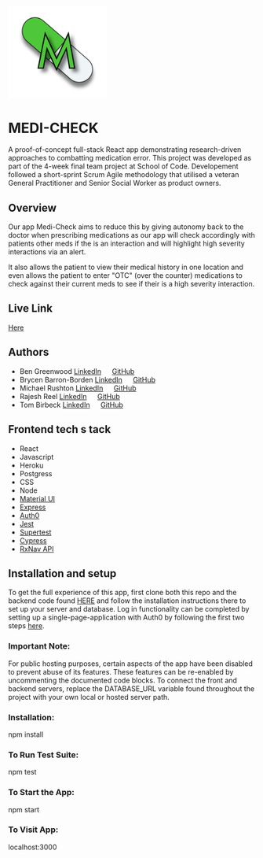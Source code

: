 <img src="./medi-check.png" width='200'/>

# MEDI-CHECK 
A proof-of-concept full-stack React app demonstrating research-driven approaches to combatting medication error. This project was developed as part of the 4-week final team project at School of Code. Developement followed a short-sprint Scrum Agile methodology that utilised a veteran General Practitioner and Senior Social Worker as product owners. 

## Overview
Our app Medi-Check aims to reduce this by giving autonomy back to the doctor when prescribing medications as our app will check accordingly with patients other meds if the is an interaction and will highlight high severity interactions via an alert.

It also allows the patient to view their medical history in one location and even allows the patient to enter "OTC" (over the counter) medications to check against their current meds to see if their is a high severity interaction.

## Live Link
[Here](https://medi-check.netlify.app/
)

## Authors

- Ben Greenwood [LinkedIn](www.linkedin.com/in/b-p-greenwood/)  &ensp;&ensp;    [GitHub](https://github.com/B-P-Greenwood)
- Brycen Barron-Borden [LinkedIn](https://www.linkedin.com/in/brycenbb/)  &ensp;&ensp; [GitHub](https://github.com/brycenbb)
- Michael Rushton [LinkedIn](www.linkedin.com/in/michael-rushton)  &ensp;&ensp; [GitHub](https://github.com/michaelrushton-dev)
- Rajesh Reel [LinkedIn](https://www.linkedin.com/in/rajesh-reel)  &ensp;&ensp; [GitHub](https://www.github.com/rajesh-reel)
- Tom Birbeck [LinkedIn](https://www.linkedin.com/in/tom-birbeck-036356248/)  &ensp;&ensp; [GitHub](https://github.com/TomBirbeck)

## Frontend tech s tack
- React
- Javascript
- Heroku
- Postgress
- CSS
- Node
- [Material UI](https://mui.com/)
- [Express](https://expressjs.com/)
- [Auth0](https://auth0.com/)
- [Jest](https://jestjs.io/)
- [Supertest](https://www.npmjs.com/package/supertest)
- [Cypress](https://www.cypress.io/)
- [RxNav API](https://lhncbc.nlm.nih.gov/RxNav/)

## Installation and setup

To get the full experience of this app, first clone both this repo and the backend code found [HERE](https://github.com/SchoolOfCode/final-project_back-end-five-guys) and follow the installation instructions there to set up your server and database. Log in functionality can be completed by setting up a single-page-application with Auth0 by following the first two steps [here](https://auth0.com/docs/quickstart/spa/react/01-login#install-the-auth0-react-sdk=).

### Important Note:
For public hosting purposes, certain aspects of the app have been disabled to prevent abuse of its features. These features can be
re-enabled by uncommenting the documented code blocks. To connect the front and backend servers, replace the DATABASE_URL variable found throughout the project with your own local or hosted server path. 

### Installation:

npm install

### To Run Test Suite:

npm test

### To Start the App:

npm start

### To Visit App:

localhost:3000
